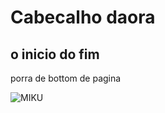 # Cabecalho daora
## o inicio do fim

porra de bottom de pagina

![MIKU](https://m.media-amazon.com/images/I/91Fvg42vG+L.jpg) 
